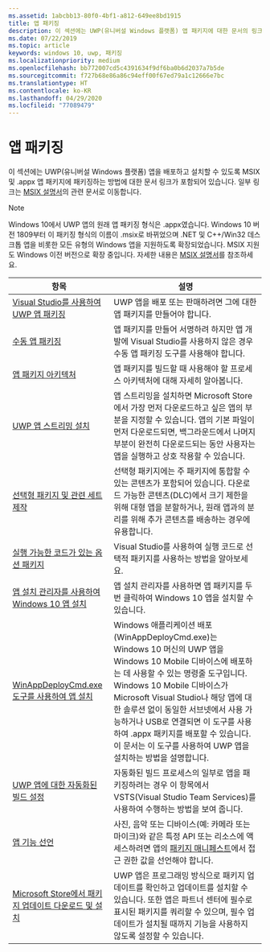 ```yaml
---
ms.assetid: 1abcbb13-80f0-4bf1-a812-649ee8bd1915
title: 앱 패키징
description: 이 섹션에는 UWP(유니버설 Windows 플랫폼) 앱 패키지에 대한 문서의 링크가 포함되어 있습니다.
ms.date: 07/22/2019
ms.topic: article
keywords: windows 10, uwp, 패키징
ms.localizationpriority: medium
ms.openlocfilehash: bb772007cd5c4391634f9df6ba0b6d2037a7b5de
ms.sourcegitcommit: f727b68e86a86c94eff00f67ed79a1c12666e7bc
ms.translationtype: HT
ms.contentlocale: ko-KR
ms.lasthandoff: 04/29/2020
ms.locfileid: "77089479"
---
```

# <a name="packaging-apps"></a>앱 패키징

이 섹션에는 UWP(유니버설 Windows 플랫폼) 앱을 배포하고 설치할 수 있도록 MSIX 및 .appx 앱 패키지에 패키징하는 방법에 대한 문서 링크가 포함되어 있습니다. 일부 링크는 [MSIX 설명서](https://docs.microsoft.com/windows/msix/)의 관련 문서로 이동합니다.

> [!NOTE]
> Windows 10에서 UWP 앱의 원래 앱 패키징 형식은 .appx였습니다. Windows 10 버전 1809부터 이 패키징 형식의 이름이 .msix로 바뀌었으며 .NET 및 C++/Win32 데스크톱 앱을 비롯한 모든 유형의 Windows 앱을 지원하도록 확장되었습니다. MSIX 지원도 Windows 이전 버전으로 확장 중입니다. 자세한 내용은 [MSIX 설명서](https://docs.microsoft.com/windows/msix/)를 참조하세요.

| 항목 | 설명 |
|-------|-------------|
| [Visual Studio를 사용하여 UWP 앱 패키징](/windows/msix/package/packaging-uwp-apps) | UWP 앱을 배포 또는 판매하려면 그에 대한 앱 패키지를 만들어야 합니다. |
| [수동 앱 패키징](/windows/msix/package/manual-packaging-root) | 앱 패키지를 만들어 서명하려 하지만 앱 개발에 Visual Studio를 사용하지 않은 경우 수동 앱 패키징 도구를 사용해야 합니다. |
| [앱 패키지 아키텍처](/windows/msix/package/device-architecture) | 앱 패키지를 빌드할 때 사용해야 할 프로세스 아키텍처에 대해 자세히 알아봅니다. |
| [UWP 앱 스트리밍 설치](/windows/msix/package/streaming-install) | 앱 스트리밍을 설치하면 Microsoft Store에서 가장 먼저 다운로드하고 싶은 앱의 부분을 지정할 수 있습니다. 앱의 기본 파일이 먼저 다운로드되면, 백그라운드에서 나머지 부분이 완전히 다운로드되는 동안 사용자는 앱을 실행하고 상호 작용할 수 있습니다. |
| [선택형 패키지 및 관련 세트 제작](/windows/msix/package/optional-packages) | 선택형 패키지에는 주 패키지에 통합할 수 있는 콘텐츠가 포함되어 있습니다. 다운로드 가능한 콘텐츠(DLC)에서 크기 제한을 위해 대형 앱을 분할하거나, 원래 앱과의 분리를 위해 추가 콘텐츠를 배송하는 경우에 유용합니다. |
| [실행 가능한 코드가 있는 옵션 패키지](/windows/msix/package/optional-packages-with-executable-code) | Visual Studio를 사용하여 실행 코드로 선택적 패키지를 사용하는 방법을 알아보세요. |
| [앱 설치 관리자를 사용하여 Windows 10 앱 설치](/windows/msix/app-installer/app-installer-root) | 앱 설치 관리자를 사용하면 앱 패키지를 두 번 클릭하여 Windows 10 앱을 설치할 수 있습니다. |
| [WinAppDeployCmd.exe 도구를 사용하여 앱 설치](install-universal-windows-apps-with-the-winappdeploycmd-tool.md) | Windows 애플리케이션 배포(WinAppDeployCmd.exe)는 Windows 10 머신의 UWP 앱을 Windows 10 Mobile 디바이스에 배포하는 데 사용할 수 있는 명령줄 도구입니다. Windows 10 Mobile 디바이스가 Microsoft Visual Studio나 해당 앱에 대한 솔루션 없이 동일한 서브넷에서 사용 가능하거나 USB로 연결되면 이 도구를 사용하여 .appx 패키지를 배포할 수 있습니다. 이 문서는 이 도구를 사용하여 UWP 앱을 설치하는 방법을 설명합니다. |
| [UWP 앱에 대한 자동화된 빌드 설정](auto-build-package-uwp-apps.md) | 자동화된 빌드 프로세스의 일부로 앱을 패키징하려는 경우 이 항목에서 VSTS(Visual Studio Team Services)를 사용하여 수행하는 방법을 보여 줍니다. |
| [앱 기능 선언](app-capability-declarations.md) | 사진, 음악 또는 디바이스(예: 카메라 또는 마이크)와 같은 특정 API 또는 리소스에 액세스하려면 앱의 [패키지 매니페스트](https://docs.microsoft.com/uwp/schemas/appxpackage/appx-package-manifest)에서 접근 권한 값을 선언해야 합니다. |
| [Microsoft Store에서 패키지 업데이트 다운로드 및 설치](self-install-package-updates.md) | UWP 앱은 프로그래밍 방식으로 패키지 업데이트를 확인하고 업데이트를 설치할 수 있습니다. 또한 앱은 파트너 센터에 필수로 표시된 패키지를 쿼리할 수 있으며, 필수 업데이트가 설치될 때까지 기능을 사용하지 않도록 설정할 수 있습니다.  |
